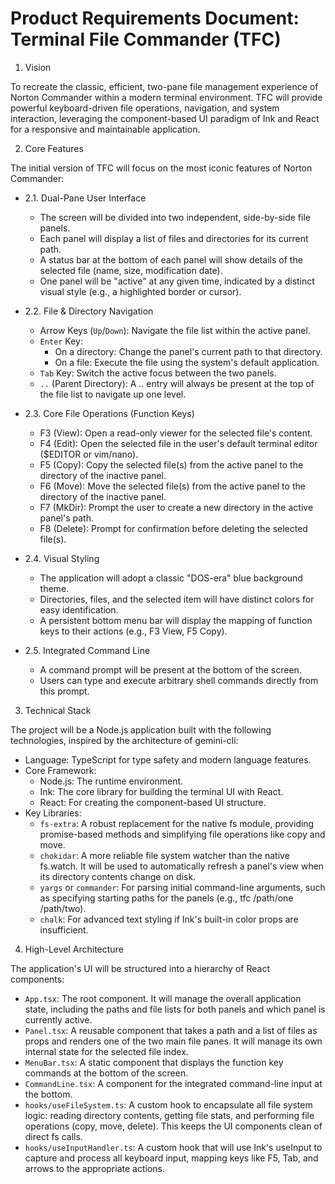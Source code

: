# Product Requirements Document: Terminal File Commander (TFC)

1. Vision

To recreate the classic, efficient, two-pane file management experience of Norton Commander within a modern terminal environment. TFC will provide powerful keyboard-driven file operations, navigation, and system interaction, leveraging the component-based UI paradigm of Ink and React for a responsive and maintainable application.

2. Core Features

The initial version of TFC will focus on the most iconic features of Norton Commander:

- 2.1. Dual-Pane User Interface
  - The screen will be divided into two independent, side-by-side file panels.
  - Each panel will display a list of files and directories for its current path.
  - A status bar at the bottom of each panel will show details of the selected file (name, size, modification date).
  - One panel will be "active" at any given time, indicated by a distinct visual style (e.g., a highlighted border or cursor).

- 2.2. File & Directory Navigation
  - Arrow Keys (`Up`/`Down`): Navigate the file list within the active panel.
  - `Enter` Key:
    - On a directory: Change the panel's current path to that directory.
    - On a file: Execute the file using the system's default application.
  - `Tab` Key: Switch the active focus between the two panels.
  - `..` (Parent Directory): A .. entry will always be present at the top of the file list to navigate up one level.

- 2.3. Core File Operations (Function Keys)
  - F3 (View): Open a read-only viewer for the selected file's content.
  - F4 (Edit): Open the selected file in the user's default terminal editor ($EDITOR or vim/nano).
  - F5 (Copy): Copy the selected file(s) from the active panel to the directory of the inactive panel.
  - F6 (Move): Move the selected file(s) from the active panel to the directory of the inactive panel.
  - F7 (MkDir): Prompt the user to create a new directory in the active panel's path.
  - F8 (Delete): Prompt for confirmation before deleting the selected file(s).

- 2.4. Visual Styling
  - The application will adopt a classic "DOS-era" blue background theme.
  - Directories, files, and the selected item will have distinct colors for easy identification.
  - A persistent bottom menu bar will display the mapping of function keys to their actions (e.g., F3 View, F5 Copy).

- 2.5. Integrated Command Line
  - A command prompt will be present at the bottom of the screen.
  - Users can type and execute arbitrary shell commands directly from this prompt.

3. Technical Stack

The project will be a Node.js application built with the following technologies, inspired by the architecture of gemini-cli:

- Language: TypeScript for type safety and modern language features.
- Core Framework:
  - Node.js: The runtime environment.
  - Ink: The core library for building the terminal UI with React.
  - React: For creating the component-based UI structure.
- Key Libraries:
  - `fs-extra`: A robust replacement for the native fs module, providing promise-based methods and simplifying file operations like copy and move.
  - `chokidar`: A more reliable file system watcher than the native fs.watch. It will be used to automatically refresh a panel's view when its
    directory contents change on disk.
  - `yargs` or `commander`: For parsing initial command-line arguments, such as specifying starting paths for the panels (e.g., tfc /path/one
    /path/two).
  - `chalk`: For advanced text styling if Ink's built-in color props are insufficient.

4. High-Level Architecture

The application's UI will be structured into a hierarchy of React components:

- `App.tsx`: The root component. It will manage the overall application state, including the paths and file lists for both panels and which panel is
  currently active.
- `Panel.tsx`: A reusable component that takes a path and a list of files as props and renders one of the two main file panes. It will manage its own
  internal state for the selected file index.
- `MenuBar.tsx`: A static component that displays the function key commands at the bottom of the screen.
- `CommandLine.tsx`: A component for the integrated command-line input at the bottom.
- `hooks/useFileSystem.ts`: A custom hook to encapsulate all file system logic: reading directory contents, getting file stats, and performing file
  operations (copy, move, delete). This keeps the UI components clean of direct fs calls.
- `hooks/useInputHandler.ts`: A custom hook that will use Ink's useInput to capture and process all keyboard input, mapping keys like F5, Tab, and arrows
  to the appropriate actions.
